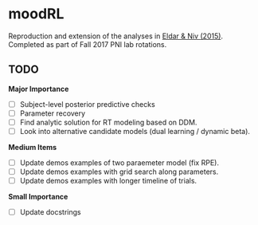 # moodRL
Reproduction and extension of the analyses in [Eldar & Niv (2015)](https://www.nature.com/articles/ncomms7149). Completed as part of Fall 2017 PNI lab rotations. 

## TODO
**Major Importance**
- [ ] Subject-level posterior predictive checks
- [ ] Parameter recovery
- [ ] Find analytic solution for RT modeling based on DDM.
- [ ] Look into alternative candidate models (dual learning / dynamic beta).

**Medium Items**
- [ ] Update demos examples of two paraemeter model (fix RPE). 
- [ ] Update demos examples with grid search along parameters.
- [ ] Update demos examples with longer timeline of trials.

**Small Importance**
- [ ] Update docstrings 
